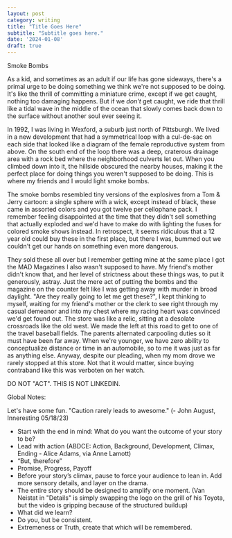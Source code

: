 ```yaml
---
layout: post
category: writing
title: "Title Goes Here"
subtitle: "Subtitle goes here."
date: '2024-01-08'
draft: true
---
```


Smoke Bombs

As a kid, and sometimes as an adult if our life has gone sideways, there's a primal urge to be doing something we think we're not supposed to be doing. It's like the thrill of committing a miniature crime, except if we get caught, nothing too damaging happens. But if we _don't_ get caught, we ride that thrill like a tidal wave in the middle of the ocean that slowly comes back down to the surface without another soul ever seeing it.

In 1992, I was living in Wexford, a suburb just north of Pittsburgh. We lived in a new development that had a symmetrical loop with a cul-de-sac on each side that looked like a diagram of the female reproductive system from above. On the south end of the loop there was a deep, craterous drainage area with a rock bed where the neighborhood culverts let out. When you climbed down into it, the hillside obscured the nearby houses, making it the perfect place for doing things you weren't supposed to be doing. This is where my friends and I would light smoke bombs.

The smoke bombs resembled tiny versions of the explosives from a Tom & Jerry cartoon: a single sphere with a wick, except instead of black, these came in assorted colors and you got twelve per cellophane pack. I remember feeling disappointed at the time that they didn't sell something that actually exploded and we'd have to make do with lighting the fuses for colored smoke shows instead. In retrospect, it seems ridiculous that a 12 year old could buy these in the first place, but there I was, bummed out we couldn't get our hands on something even more dangerous.

They sold these all over but I remember getting mine at the same place I got the MAD Magazines I also wasn't supposed to have. My friend's mother didn't know that, and her level of strictness about these things was, to put it generously, astray. Just the mere act of putting the bombs and the magazine on the counter felt like I was getting away with murder in broad daylight. "Are they really going to let me get these?", I kept thinking to myself, waiting for my friend's mother or the clerk to see right through my casual demeanor and into my chest where my racing heart was convinced we'd get found out. The store was like a relic, sitting at a desolate crossroads like the old west. We made the left at this road to get to one of the travel baseball fields. The parents alternated carpooling duties so it must have been far away. When we're younger, we have zero ability to conceptualize distance or time in an automobile, so to me it was just as far as anything else. Anyway, despite our pleading, when my mom drove we rarely stopped at this store. Not that it would matter, since buying contraband like this was verboten on her watch.



<!-- notes for next time: add the next section, maybe about getting them back to the house and then lighting them off, the feeling of getting away with something...where does that lead? Dunno, figure it out. Maybe also talk about how the store itself holds a stronger place in my memory than the smoke bombs. Why is that? Also, and this might, you know, be important - something has to happen for this story to qualify as a story. It can wander away from smoke bombs somewhat, but action must take place. -->

DO NOT "ACT". THIS IS NOT LINKEDIN.

Global Notes:

Let's have some fun. "Caution rarely leads to awesome." (- John August, Inneresting 05/18/23)

- Start with the end in mind: What do you want the outcome of your story to be?
- Lead with action (ABDCE: Action, Background, Development, Climax, Ending - Alice Adams, via Anne Lamott)
- “But, therefore”
- Promise, Progress, Payoff
- Before your story’s climax, pause to force your audience to lean in. Add more sensory details, and layer on the drama.
- The entire story should be designed to amplify one moment. (Van Neistat in "Details" is simply swapping the logo on the grill of his Toyota, but the video is gripping because of the structured buildup)
- What did we learn?
- Do you, but be consistent.
- Extremeness or Truth, create that which will be remembered.